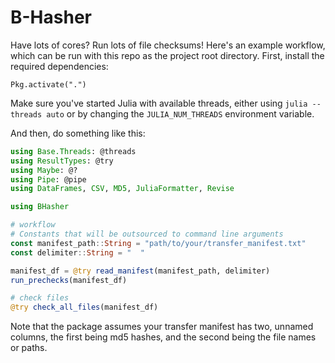 # B-Hasher

Have lots of cores? Run lots of file checksums! Here's an example workflow, which can be run with this repo as the project root directory. First, install the required dependencies:
```
Pkg.activate(".")
```

Make sure you've started Julia with available threads, either using `julia --threads auto` or by changing the `JULIA_NUM_THREADS` environment variable.

And then, do something like this:
```julia
using Base.Threads: @threads
using ResultTypes: @try
using Maybe: @?
using Pipe: @pipe
using DataFrames, CSV, MD5, JuliaFormatter, Revise

using BHasher

# workflow
# Constants that will be outsourced to command line arguments
const manifest_path::String = "path/to/your/transfer_manifest.txt"
const delimiter::String = "  "

manifest_df = @try read_manifest(manifest_path, delimiter)
run_prechecks(manifest_df)

# check files
@try check_all_files(manifest_df)
```

Note that the package assumes your transfer manifest has two, unnamed columns, the first being md5 hashes, and the second being the file names or paths.
